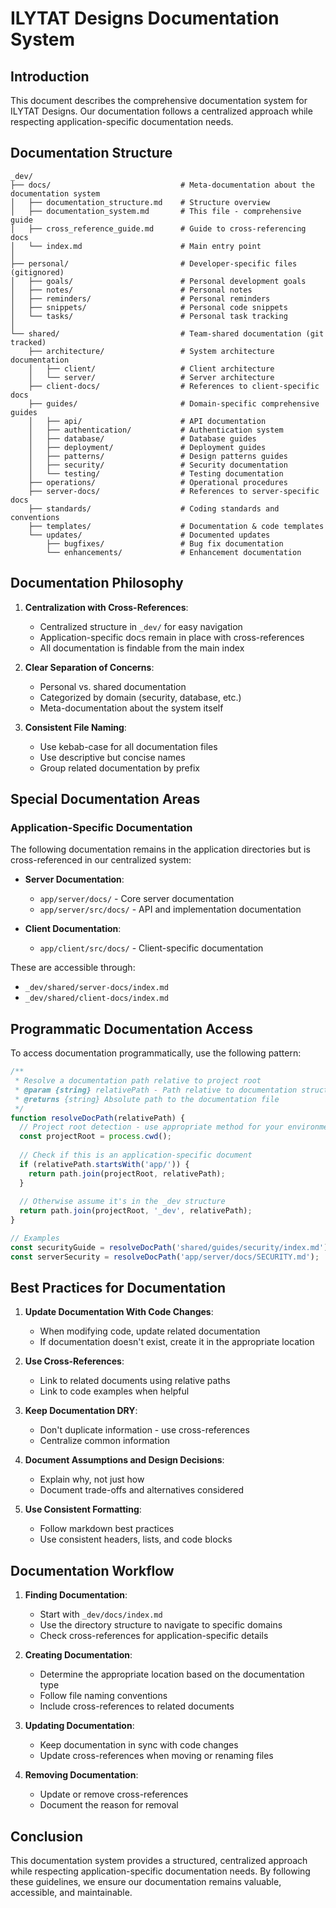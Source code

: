 # ILYTAT Designs Documentation System

## Introduction

This document describes the comprehensive documentation system for ILYTAT Designs. Our documentation follows a centralized approach while respecting application-specific documentation needs.

## Documentation Structure

```
_dev/
├── docs/                             # Meta-documentation about the documentation system
│   ├── documentation_structure.md    # Structure overview
│   ├── documentation_system.md       # This file - comprehensive guide
│   ├── cross_reference_guide.md      # Guide to cross-referencing docs
│   └── index.md                      # Main entry point
│
├── personal/                         # Developer-specific files (gitignored)
│   ├── goals/                        # Personal development goals
│   ├── notes/                        # Personal notes
│   ├── reminders/                    # Personal reminders
│   ├── snippets/                     # Personal code snippets
│   └── tasks/                        # Personal task tracking
│
└── shared/                           # Team-shared documentation (git tracked)
    ├── architecture/                 # System architecture documentation
    │   ├── client/                   # Client architecture
    │   └── server/                   # Server architecture
    ├── client-docs/                  # References to client-specific docs
    ├── guides/                       # Domain-specific comprehensive guides
    │   ├── api/                      # API documentation
    │   ├── authentication/           # Authentication system
    │   ├── database/                 # Database guides
    │   ├── deployment/               # Deployment guides
    │   ├── patterns/                 # Design patterns guides
    │   ├── security/                 # Security documentation
    │   └── testing/                  # Testing documentation
    ├── operations/                   # Operational procedures
    ├── server-docs/                  # References to server-specific docs
    ├── standards/                    # Coding standards and conventions
    ├── templates/                    # Documentation & code templates
    └── updates/                      # Documented updates
        ├── bugfixes/                 # Bug fix documentation
        └── enhancements/             # Enhancement documentation
```

## Documentation Philosophy

1. **Centralization with Cross-References**:
   - Centralized structure in `_dev/` for easy navigation
   - Application-specific docs remain in place with cross-references
   - All documentation is findable from the main index

2. **Clear Separation of Concerns**:
   - Personal vs. shared documentation
   - Categorized by domain (security, database, etc.)
   - Meta-documentation about the system itself

3. **Consistent File Naming**:
   - Use kebab-case for all documentation files
   - Use descriptive but concise names
   - Group related documentation by prefix

## Special Documentation Areas

### Application-Specific Documentation

The following documentation remains in the application directories but is cross-referenced in our centralized system:

- **Server Documentation**:
  - `app/server/docs/` - Core server documentation
  - `app/server/src/docs/` - API and implementation documentation
  
- **Client Documentation**:
  - `app/client/src/docs/` - Client-specific documentation

These are accessible through:
- `_dev/shared/server-docs/index.md`
- `_dev/shared/client-docs/index.md`

## Programmatic Documentation Access

To access documentation programmatically, use the following pattern:

```javascript
/**
 * Resolve a documentation path relative to project root
 * @param {string} relativePath - Path relative to documentation structure
 * @returns {string} Absolute path to the documentation file
 */
function resolveDocPath(relativePath) {
  // Project root detection - use appropriate method for your environment
  const projectRoot = process.cwd();
  
  // Check if this is an application-specific document
  if (relativePath.startsWith('app/')) {
    return path.join(projectRoot, relativePath);
  }
  
  // Otherwise assume it's in the _dev structure
  return path.join(projectRoot, '_dev', relativePath);
}

// Examples
const securityGuide = resolveDocPath('shared/guides/security/index.md');
const serverSecurity = resolveDocPath('app/server/docs/SECURITY.md');
```

## Best Practices for Documentation

1. **Update Documentation With Code Changes**:
   - When modifying code, update related documentation
   - If documentation doesn't exist, create it in the appropriate location

2. **Use Cross-References**:
   - Link to related documents using relative paths
   - Link to code examples when helpful

3. **Keep Documentation DRY**:
   - Don't duplicate information - use cross-references
   - Centralize common information

4. **Document Assumptions and Design Decisions**:
   - Explain why, not just how
   - Document trade-offs and alternatives considered

5. **Use Consistent Formatting**:
   - Follow markdown best practices
   - Use consistent headers, lists, and code blocks

## Documentation Workflow

1. **Finding Documentation**:
   - Start with `_dev/docs/index.md`
   - Use the directory structure to navigate to specific domains
   - Check cross-references for application-specific details

2. **Creating Documentation**:
   - Determine the appropriate location based on the documentation type
   - Follow file naming conventions
   - Include cross-references to related documents

3. **Updating Documentation**:
   - Keep documentation in sync with code changes
   - Update cross-references when moving or renaming files

4. **Removing Documentation**:
   - Update or remove cross-references
   - Document the reason for removal

## Conclusion

This documentation system provides a structured, centralized approach while respecting application-specific documentation needs. By following these guidelines, we ensure our documentation remains valuable, accessible, and maintainable.
